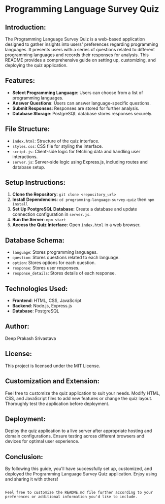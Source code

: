 # Programming Language Survey Quiz

## Introduction:
The Programming Language Survey Quiz is a web-based application designed to gather insights into users' preferences regarding programming languages. It presents users with a series of questions related to different programming languages and records their responses for analysis. This README provides a comprehensive guide on setting up, customizing, and deploying the quiz application.

## Features:

- **Select Programming Language**: Users can choose from a list of programming languages.
- **Answer Questions**: Users can answer language-specific questions.
- **Submit Responses**: Responses are stored for further analysis.
- **Database Storage**: PostgreSQL database stores responses securely.

## File Structure:

- `index.html`: Structure of the quiz interface.
- `styles.css`: CSS file for styling the interface.
- `script.js`: Client-side logic for fetching data and handling user interactions.
- `server.js`: Server-side logic using Express.js, including routes and database setup.

## Setup Instructions:

1. **Clone the Repository**: `git clone <repository_url>`
2. **Install Dependencies**: `cd programming-language-survey-quiz` then `npm install`
3. **Set Up PostgreSQL Database**: Create a database and update connection configuration in `server.js`.
4. **Run the Server**: `npm start`
5. **Access the Quiz Interface**: Open `index.html` in a web browser.

## Database Schema:

- `language`: Stores programming languages.
- `question`: Stores questions related to each language.
- `option`: Stores options for each question.
- `response`: Stores user responses.
- `response_details`: Stores details of each response.

## Technologies Used:

- **Frontend**: HTML, CSS, JavaScript
- **Backend**: Node.js, Express.js
- **Database**: PostgreSQL

## Author:
Deep Prakash Srivastava

## License:
This project is licensed under the MIT License.

## Customization and Extension:
Feel free to customize the quiz application to suit your needs. Modify HTML, CSS, and JavaScript files to add new features or change the quiz layout. Thoroughly test the application before deployment.

## Deployment:
Deploy the quiz application to a live server after appropriate hosting and domain configurations. Ensure testing across different browsers and devices for optimal user experience.

## Conclusion:
By following this guide, you'll have successfully set up, customized, and deployed the Programming Language Survey Quiz application. Enjoy using and sharing it with others!
```

Feel free to customize the README.md file further according to your preferences or additional information you'd like to include.